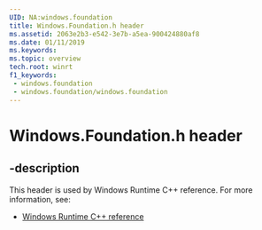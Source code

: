```yaml
---
UID: NA:windows.foundation
title: Windows.Foundation.h header
ms.assetid: 2063e2b3-e542-3e7b-a5ea-900424880af8
ms.date: 01/11/2019
ms.keywords: 
ms.topic: overview
tech.root: winrt
f1_keywords:
 - windows.foundation
 - windows.foundation/windows.foundation
---
```


# Windows.Foundation.h header


## -description

This header is used by Windows Runtime C++ reference. For more information, see:

- [Windows Runtime C++ reference](../_winrt/index.md)

